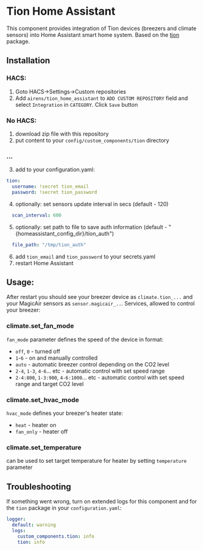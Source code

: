 # Tion Home Assistant
This component provides integration of Tion devices (breezers and climate sensors) into Home Assistant smart home system. Based on the [tion](https://github.com/airens/tion) package.
## Installation
### HACS:
1. Goto HACS->Settings->Custom repositories 
2. Add `airens/tion_home_assistant` to `ADD CUSTOM REPOSITORY` field and select `Integration` in `CATEGORY`. Click `Save` button
### No HACS:
1. download zip file with this repository
2. put content to your `config/custom_components/tion` directory
### ...
3. add to your configuration.yaml:
```yaml
tion:
  username: !secret tion_email
  password: !secret tion_password
```
4. optionally: set sensors update interval in secs (default - 120)
```yaml
  scan_interval: 600
```
5. optionally: set path to file to save auth information (default - "{homeassistant_config_dir}/tion_auth")
```yaml
  file_path: "/tmp/tion_auth"
```
6. add `tion_email` and `tion_password` to your secrets.yaml
7. restart Home Assistant
## Usage:
After restart you should see your breezer device as `climate.tion_...` and your MagicAir sensors as `sensor.magicair_..`.
Services, allowed to control your breezer:
### climate.set_fan_mode
`fan_mode` parameter defines the speed of the device in format:
- `off`, `0` - turned off
- `1`-`6` - on and manually controlled
- `auto` - automatic breezer control depending on the CO2 level
- `2-4`, `1-3`, `4-6`... etc - automatic control with set speed range
- `2-4:800`, `1-3:900`, `4-6:1000`... etc - automatic control with set speed range and target CO2 level
### climate.set_hvac_mode
`hvac_mode` defines your breezer's heater state:
- `heat` - heater on
- `fan_only` - heater off
### climate.set_temperature
can be used to set target temperature for heater by setting `temperature` parameter
## Troubleshooting
If something went wrong, turn on extended logs for this component and for the `tion` package in your `configuration.yaml`:
```yaml
logger:
  default: warning
  logs:
    custom_components.tion: info
    tion: info
```
